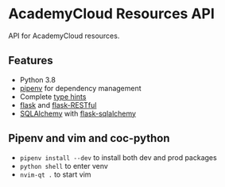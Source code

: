 # AcademyCloud Resources API

API for AcademyCloud resources.

## Features

- Python 3.8
- [pipenv](https://pipenv.kennethreitz.org/en/latest/) for dependency management
- Complete [type hints](https://docs.python.org/3/library/typing.html)
- [flask](https://flask.palletsprojects.com/en/1.1.x/) and [flask-RESTful](https://flask-restful.readthedocs.io/en/latest/index.html) 
- [SQLAlchemy](https://www.sqlalchemy.org/) with [flask-sqlalchemy](https://flask-sqlalchemy.palletsprojects.com/en/2.x/)

## Pipenv and vim and coc-python

- `pipenv install --dev` to install both dev and prod packages
- `python shell` to enter venv
- `nvim-qt .` to start vim

